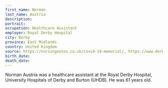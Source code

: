 ```yaml
---
first_name: Norman
last_name: Austria
description: 
portrait: 
occupation: Healthcare Assistant
employer: Royal Derby Hospital
city: Derby
province: East Midlands
country: United Kingdom
source: https://nursingnotes.co.uk/covid-19-memorial/, https://www.derbytelegraph.co.uk/news/derby-news/norman-austria-royal-derby-coronavirus-4131529
birth_date: 
death_date: 
---
```


Norman Austria was a healthcare assistant at the Royal Derby Hospital, University Hospitals of Derby and Burton (UHDB). He was 61 years old.